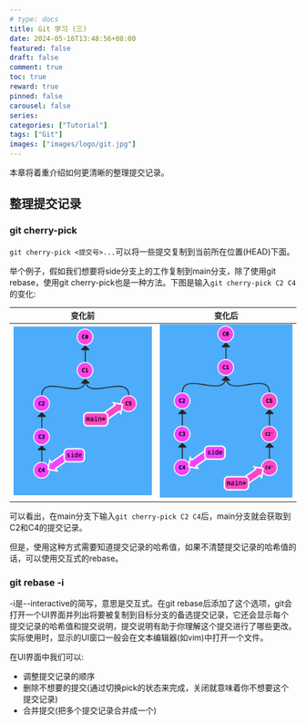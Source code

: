```yaml
---
# type: docs 
title: Git 学习 (三)
date: 2024-05-16T13:48:56+08:00
featured: false
draft: false
comment: true
toc: true
reward: true
pinned: false
carousel: false
series:
categories: ["Tutorial"]
tags: ["Git"]
images: ["images/logo/git.jpg"]
---
```


本章将着重介绍如何更清晰的整理提交记录。

<!--more-->

## 整理提交记录

### git cherry-pick

`git cherry-pick <提交号>...`可以将一些提交复制到当前所在位置(HEAD)下面。

举个例子，假如我们想要将side分支上的工作复制到main分支，除了使用git rebase，使用git cherry-pick也是一种方法。下图是输入`git cherry-pick C2 C4`的变化:

|                            变化前                            |                            变化后                            |
| :----------------------------------------------------------: | :----------------------------------------------------------: |
| ![git_tutorial_3_1](Git/git_tutorial_3_1.png?fill=300x360,Left) | ![git_tutorial_3_2](Git/git_tutorial_3_2.png?fill=300x360,Left) |

可以看出，在main分支下输入`git cherry-pick C2 C4`后，main分支就会获取到C2和C4的提交记录。

但是，使用这种方式需要知道提交记录的哈希值，如果不清楚提交记录的哈希值的话，可以使用交互式的rebase。

### git rebase -i

-i是--interactive的简写，意思是交互式。在git rebase后添加了这个选项，git会打开一个UI界面并列出将要被复制到目标分支的备选提交记录，它还会显示每个提交记录的哈希值和提交说明，提交说明有助于你理解这个提交进行了哪些更改。实际使用时，显示的UI窗口一般会在文本编辑器(如vim)中打开一个文件。

在UI界面中我们可以:

- 调整提交记录的顺序
- 删除不想要的提交(通过切换pick的状态来完成，关闭就意味着你不想要这个提交记录)
- 合并提交(把多个提交记录合并成一个)

